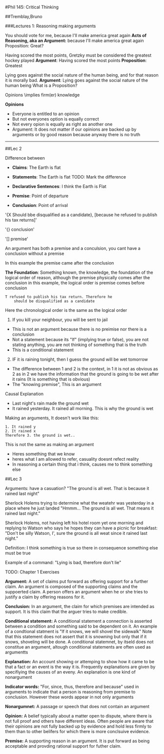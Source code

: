 #Phil 145: Critical Thinking

##Tremblay,Bruno

###Lectures 1: Reasoning 
making arguments

You should vote for me, because I'll make america great again
**Acts of Reasoning, aka an Argument:** because I'll make america great again
Proposition: Great?

Having scored the most points, Gretzky must be considered the greatest hockey played
**Argument**: Having scored the most points
**Proposition**: Greatest

Lying goes against the social nature of the human being, and for that reason it is morally bad.
**Argument**: Lying goes against the social nature of the human being
What is a Proposition?


Opinions \implies firm(er) knowledge

**Opinions**
* Everyone is entitled to an opinion
* But not everyones option is equally correct
* Not every opion is equally as right as another one
* Argument: It does not matter if our opinions are backed up by arguments or by good reason because anyway there is no truth

---  
##Lec 2

Difference between
* **Claims**: The Earth  is flat
* **Statements**: The Earth  is flat TODO: Mark the difference
* **Declarative Sentences**: I think the Earth is Flat

* **Premise**: Point of departure 
* **Conclusion**: Point of arrival

'{X Should bbe disqualified as a candidate}, [because he refused to publish his tax returns]'

'{} conclusion'

'[] premise'

An argument has both a premise and a conculsion, you cant have a conclusion without a premise

In this example the premise came after the conclusion

**The Foundation**: Something known, the knowledge, the foundation of the logical order of reason, although the premise physically comes after the conclusion in this example, the logical order is premise comes before conclusion

```
T refused to publish his tax return. Therefore he 
    should be disqualified as a candidate
```
Here the chronological order is the same as the logical order

1. If you kill your neighbour, you will be sent to jail
 * This is not an argument because there is no preimise nor there is a conclusion
 * Not a statement because its "If" (implying true or false), you are not stating anything, you are not thinking of something that is the truth
 * This is a conditional statement
2. IF it is raining tonight, then I guess the ground will be wet tomorrow 
 * The difference between 1 and 2 is the context, in 1 it is not as obvious as 2 as in 2 we have the information that the ground is going to be wet after it rains (It is something that is obvious)
 * The "knowing premise", This is an argument
 
Causal Explanation

* Last night's rain made the ground wet
* It rained yesterday. It rained all morning. This is why the ground is wet


Making an arguments, It doesn't work like this:
```
1. It rained y
2. It rained x
Therefore 3. the ground is wet..
```
This is not the same as making an argument
* Heres something that we know
* heres what I am allowed to refer, casuality doesnt refect reality
* In reasoning a certain thing that i think, causes me to think something else


##Lec 3

Arguments: have a casuation?
"The ground is all wet. That is because it rained last night"

Sherlock Holems trying to determine what the weatehr was yesterday in a place where he just landed
"Hmmm... The ground is all wet. That means it rained last night."

Sherlock Holems, not having left his hotel room yet one morning and replying to Watson who says he hopes they can have a picnic for breakfast: "Don't be silly Watson, I', sure the ground is all weat since it rained last night."

Definition: I think something is true so there in consequence something else must be true

Example of a command: 
"Lying is bad, therefore don't lie"

TODO: Chapter 1 Exercises

**Argument:** A set of claims put forward as offering support for a further claim. An argument is composed of the supporting claims and the suppoerted claim. A person offers an argument when he or she tries to justify a claim by offering reasons for it.

**Conclusion:** In an argument, the claim for which premises are intended as support. It is this claim that the arguer tries to make credible.

**Conditional statement:** A conditional statement a connection is asserted between a condition and something said to be dependent on it. An example of a condtional statment is "If it snows, we will shovel the sidewalk" Note that this statement does not assert that it is snowning but only that if it snows, shoveling will be done. A conditional statemnet, by itseld does not constitue an argument, altough conditional statements are often used as argumentts 

**Explanation:** An account showing or attemping to show how it came to be that a fact or an event is the way it is.
Frequently explanations are given by specifiying the causes of an eveny. An explanation is one kind of nonargument

**Indicator words:** "For, since, thus, therefore and because" used in arguments to indicate that a person is reasoning from premise to conclusion. However these words appear in not only arguments

**Nonargumnet:** A passage or speech that does not contain an argument

**Opinion:** A belief typically about a matter open to dispute, where there is not full proof and others have different ideas. Often people are aware that their opinions are not fully backed up by evidence and hold less firmly to them than to other belifers for which there is more conclsuive evidence.

**Premise:** A supporting reason in an argument. It is put forward as being acceptable and provding rational support for futher claim.